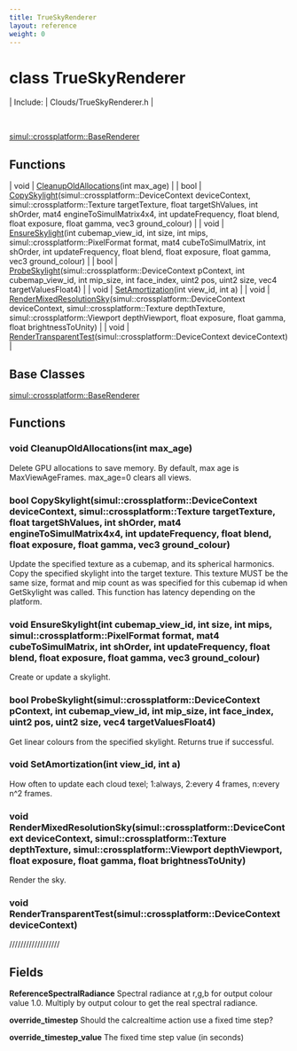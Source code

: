 ```yaml
---
title: TrueSkyRenderer
layout: reference
weight: 0
---
```

class TrueSkyRenderer
===

| Include: | Clouds/TrueSkyRenderer.h |

<br>

[simul::crossplatform::BaseRenderer](../crossplatform/BaseRenderer)

Functions
---

| void | [CleanupOldAllocations](#CleanupOldAllocations)(int max_age) |
| bool | [CopySkylight](#CopySkylight)(simul::crossplatform::DeviceContext deviceContext, simul::crossplatform::Texture targetTexture, float targetShValues, int shOrder, mat4 engineToSimulMatrix4x4, int updateFrequency, float blend, float exposure, float gamma, vec3 ground_colour) |
| void | [EnsureSkylight](#EnsureSkylight)(int cubemap_view_id, int size, int mips, simul::crossplatform::PixelFormat format, mat4 cubeToSimulMatrix, int shOrder, int updateFrequency, float blend, float exposure, float gamma, vec3 ground_colour) |
| bool | [ProbeSkylight](#ProbeSkylight)(simul::crossplatform::DeviceContext pContext, int cubemap_view_id, int mip_size, int face_index, uint2 pos, uint2 size, vec4 targetValuesFloat4) |
| void | [SetAmortization](#SetAmortization)(int view_id, int a) |
| void | [RenderMixedResolutionSky](#RenderMixedResolutionSky)(simul::crossplatform::DeviceContext deviceContext, simul::crossplatform::Texture depthTexture, simul::crossplatform::Viewport depthViewport, float exposure, float gamma, float brightnessToUnity) |
| void | [RenderTransparentTest](#RenderTransparentTest)(simul::crossplatform::DeviceContext deviceContext) |




  


Base Classes
---
[simul::crossplatform::BaseRenderer](../crossplatform/BaseRenderer)

Functions
---

### <a name="CleanupOldAllocations"/>void CleanupOldAllocations(int max_age)
Delete GPU allocations to save memory. By default, max age is MaxViewAgeFrames. max_age=0 clears all views.

### <a name="CopySkylight"/>bool CopySkylight(simul::crossplatform::DeviceContext deviceContext, simul::crossplatform::Texture targetTexture, float targetShValues, int shOrder, mat4 engineToSimulMatrix4x4, int updateFrequency, float blend, float exposure, float gamma, vec3 ground_colour)
Update the specified texture as a cubemap, and its spherical harmonics.
Copy the specified skylight into the target texture. This texture MUST be the same size, format and mip count as
was specified for this cubemap id when GetSkylight was called.
This function has latency depending on the platform.

### <a name="EnsureSkylight"/>void EnsureSkylight(int cubemap_view_id, int size, int mips, simul::crossplatform::PixelFormat format, mat4 cubeToSimulMatrix, int shOrder, int updateFrequency, float blend, float exposure, float gamma, vec3 ground_colour)
Create or update a skylight.

### <a name="ProbeSkylight"/>bool ProbeSkylight(simul::crossplatform::DeviceContext pContext, int cubemap_view_id, int mip_size, int face_index, uint2 pos, uint2 size, vec4 targetValuesFloat4)
Get linear colours from the specified skylight. Returns true if successful.

### <a name="SetAmortization"/>void SetAmortization(int view_id, int a)
How often to update each cloud texel; 1:always, 2:every 4 frames, n:every n^2 frames.

### <a name="RenderMixedResolutionSky"/>void RenderMixedResolutionSky(simul::crossplatform::DeviceContext deviceContext, simul::crossplatform::Texture depthTexture, simul::crossplatform::Viewport depthViewport, float exposure, float gamma, float brightnessToUnity)
Render the sky.

### <a name="RenderTransparentTest"/>void RenderTransparentTest(simul::crossplatform::DeviceContext deviceContext)
//////////////////

Fields
---

**ReferenceSpectralRadiance**  Spectral radiance at r,g,b for output colour value 1.0. Multiply by output colour to get the real spectral radiance.

**override_timestep**  Should the calcrealtime action use a fixed time step?

**override_timestep_value**  The fixed time step value (in seconds)
